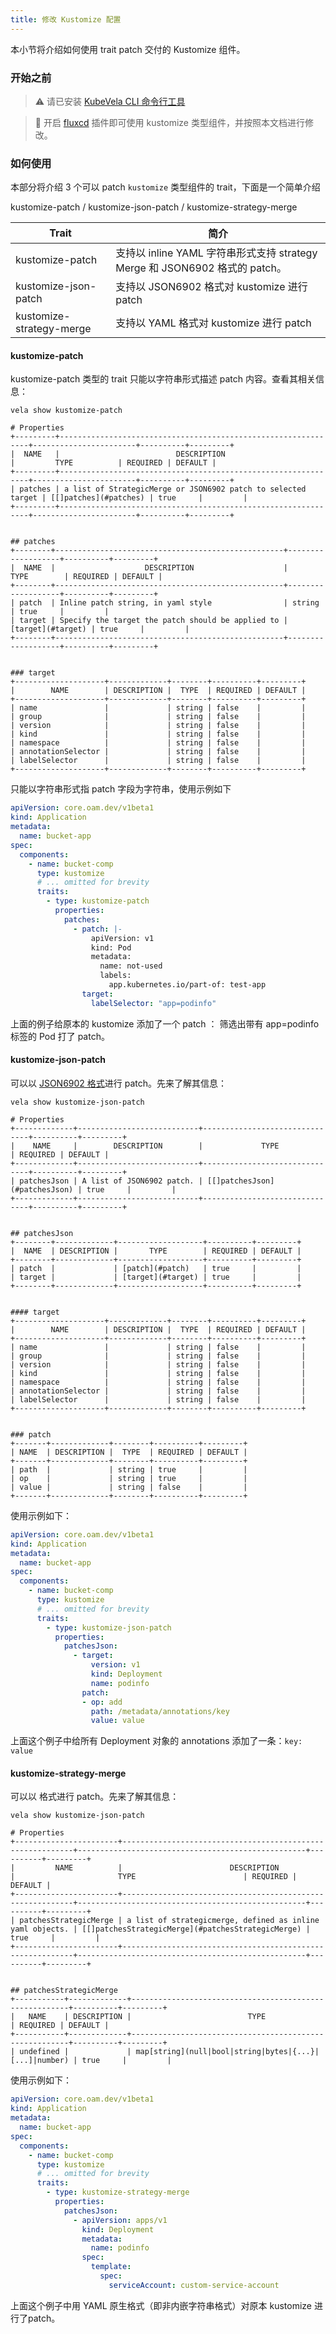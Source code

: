 ```yaml
---
title: 修改 Kustomize 配置
---
```

本小节将介绍如何使用 trait patch 交付的 Kustomize 组件。

### 开始之前

> ⚠️ 请已安装 [KubeVela CLI 命令行工具](../../getting-started/quick-install.mdx##3)

> 🔧 开启 [fluxcd](../addons/fluxcd) 插件即可使用 kustomize 类型组件，并按照本文档进行修改。

### 如何使用

本部分将介绍 3 个可以 patch `kustomize` 类型组件的 trait，下面是一个简单介绍

kustomize-patch / kustomize-json-patch / kustomize-strategy-merge

| Trait                    | 简介                                                         |
| ------------------------ | ------------------------------------------------------------ |
| kustomize-patch          | 支持以 inline YAML 字符串形式支持 strategy Merge 和 JSON6902 格式的 patch。 |
| kustomize-json-patch     | 支持以 JSON6902 格式对 kustomize 进行 patch                  |
| kustomize-strategy-merge | 支持以 YAML 格式对 kustomize 进行 patch                      |

#### kustomize-patch

kustomize-patch 类型的 trait 只能以字符串形式描述 patch 内容。查看其相关信息：

```shell
vela show kustomize-patch
```

```shell
# Properties
+---------+---------------------------------------------------------------+-----------------------+----------+---------+
|  NAME   |                          DESCRIPTION                          |         TYPE          | REQUIRED | DEFAULT |
+---------+---------------------------------------------------------------+-----------------------+----------+---------+
| patches | a list of StrategicMerge or JSON6902 patch to selected target | [[]patches](#patches) | true     |         |
+---------+---------------------------------------------------------------+-----------------------+----------+---------+


## patches
+--------+---------------------------------------------------+-------------------+----------+---------+
|  NAME  |                    DESCRIPTION                    |       TYPE        | REQUIRED | DEFAULT |
+--------+---------------------------------------------------+-------------------+----------+---------+
| patch  | Inline patch string, in yaml style                | string            | true     |         |
| target | Specify the target the patch should be applied to | [target](#target) | true     |         |
+--------+---------------------------------------------------+-------------------+----------+---------+


### target
+--------------------+-------------+--------+----------+---------+
|        NAME        | DESCRIPTION |  TYPE  | REQUIRED | DEFAULT |
+--------------------+-------------+--------+----------+---------+
| name               |             | string | false    |         |
| group              |             | string | false    |         |
| version            |             | string | false    |         |
| kind               |             | string | false    |         |
| namespace          |             | string | false    |         |
| annotationSelector |             | string | false    |         |
| labelSelector      |             | string | false    |         |
+--------------------+-------------+--------+----------+---------+
```

只能以字符串形式指 patch 字段为字符串，使用示例如下

```yaml
apiVersion: core.oam.dev/v1beta1
kind: Application
metadata:
  name: bucket-app
spec:
  components:
    - name: bucket-comp
      type: kustomize
      # ... omitted for brevity
      traits:
        - type: kustomize-patch
          properties:
            patches:
              - patch: |-
                  apiVersion: v1
                  kind: Pod
                  metadata:
                    name: not-used
                    labels:
                      app.kubernetes.io/part-of: test-app
                target:
                  labelSelector: "app=podinfo"
```

 上面的例子给原本的 kustomize 添加了一个 patch ： 筛选出带有 app=podinfo 标签的 Pod 打了 patch。

#### kustomize-json-patch

可以以 [JSON6902 格式](https://kubectl.docs.kubernetes.io/references/kustomize/kustomization/patchesjson6902/)进行 patch。先来了解其信息：

```shell
vela show kustomize-json-patch
```

```shell
# Properties
+-------------+---------------------------+-------------------------------+----------+---------+
|    NAME     |        DESCRIPTION        |             TYPE              | REQUIRED | DEFAULT |
+-------------+---------------------------+-------------------------------+----------+---------+
| patchesJson | A list of JSON6902 patch. | [[]patchesJson](#patchesJson) | true     |         |
+-------------+---------------------------+-------------------------------+----------+---------+


## patchesJson
+--------+-------------+-------------------+----------+---------+
|  NAME  | DESCRIPTION |       TYPE        | REQUIRED | DEFAULT |
+--------+-------------+-------------------+----------+---------+
| patch  |             | [patch](#patch)   | true     |         |
| target |             | [target](#target) | true     |         |
+--------+-------------+-------------------+----------+---------+


#### target
+--------------------+-------------+--------+----------+---------+
|        NAME        | DESCRIPTION |  TYPE  | REQUIRED | DEFAULT |
+--------------------+-------------+--------+----------+---------+
| name               |             | string | false    |         |
| group              |             | string | false    |         |
| version            |             | string | false    |         |
| kind               |             | string | false    |         |
| namespace          |             | string | false    |         |
| annotationSelector |             | string | false    |         |
| labelSelector      |             | string | false    |         |
+--------------------+-------------+--------+----------+---------+


### patch
+-------+-------------+--------+----------+---------+
| NAME  | DESCRIPTION |  TYPE  | REQUIRED | DEFAULT |
+-------+-------------+--------+----------+---------+
| path  |             | string | true     |         |
| op    |             | string | true     |         |
| value |             | string | false    |         |
+-------+-------------+--------+----------+---------+
```

使用示例如下：

```yaml
apiVersion: core.oam.dev/v1beta1
kind: Application
metadata:
  name: bucket-app
spec:
  components:
    - name: bucket-comp
      type: kustomize
      # ... omitted for brevity
      traits:
        - type: kustomize-json-patch
          properties:
            patchesJson:
              - target:
                  version: v1
                  kind: Deployment
                  name: podinfo
                patch:
                - op: add
                  path: /metadata/annotations/key
                  value: value
```
上面这个例子中给所有 Deployment 对象的 annotations 添加了一条：`key: value`

#### kustomize-strategy-merge

可以以  格式进行 patch。先来了解其信息：

```shell
vela show kustomize-json-patch
```

```shell
# Properties
+-----------------------+-----------------------------------------------------------+---------------------------------------------------+----------+---------+
|         NAME          |                        DESCRIPTION                        |                       TYPE                        | REQUIRED | DEFAULT |
+-----------------------+-----------------------------------------------------------+---------------------------------------------------+----------+---------+
| patchesStrategicMerge | a list of strategicmerge, defined as inline yaml objects. | [[]patchesStrategicMerge](#patchesStrategicMerge) | true     |         |
+-----------------------+-----------------------------------------------------------+---------------------------------------------------+----------+---------+


## patchesStrategicMerge
+-----------+-------------+--------------------------------------------------------+----------+---------+
|   NAME    | DESCRIPTION |                          TYPE                          | REQUIRED | DEFAULT |
+-----------+-------------+--------------------------------------------------------+----------+---------+
| undefined |             | map[string](null|bool|string|bytes|{...}|[...]|number) | true     |         |
```

使用示例如下：

```yaml
apiVersion: core.oam.dev/v1beta1
kind: Application
metadata:
  name: bucket-app
spec:
  components:
    - name: bucket-comp
      type: kustomize
      # ... omitted for brevity
      traits:
        - type: kustomize-strategy-merge
          properties:
            patchesJson:
              - apiVersion: apps/v1
                kind: Deployment
                metadata:
                  name: podinfo
                spec:
                  template:
                    spec:
                      serviceAccount: custom-service-account
```

上面这个例子中用 YAML 原生格式（即非内嵌字符串格式）对原本 kustomize 进行了patch。

